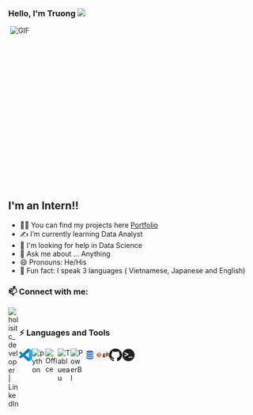### Hello, I'm Truong <img src="https://raw.githubusercontent.com/MartinHeinz/MartinHeinz/master/wave.gif" width="30px">

 <img align="right" alt="GIF" src="https://user-images.githubusercontent.com/93698809/145155444-ca5085a9-7dc5-48ad-8743-8bfde5c7c94b.gif" width="500" height="350" />
 
 
## **I'm an Intern!!**
- 👨‍💻 You can find my projects here [Portfolio](https://www.linkedin.com/login)
- ✍ I’m currently learning Data Analyst
- 🤔 I'm looking for help in Data Science
- 💬 Ask me about ... Anything
- 😄 Pronouns: He/His
- 🌱 Fun fact: I speak 3 languages ( Vietnamese, Japanese and English)


### 📫 Connect with me:
<img align="left" alt="holisitc_developer | LinkedIn" width="22px" src="https://cdn.jsdelivr.net/npm/simple-icons@v3/icons/linkedin.svg" />

<br />

### ⚡ Languages and Tools

<img align="left" alt="Visual Studio Code" width="26px" src="https://raw.githubusercontent.com/github/explore/80688e429a7d4ef2fca1e82350fe8e3517d3494d/topics/visual-studio-code/visual-studio-code.png" />
<img align="left" alt="python" width="27px" src="https://user-images.githubusercontent.com/93107832/145171697-ff4cea5e-4bae-4568-87ec-fc14b7f5ce73.png" />
<img align="left" alt="Office" width="25px" src="https://user-images.githubusercontent.com/93698809/145163096-b87467b4-5375-4e69-97f1-5a30d00cb5ec.png" />
<img align="left" alt="Tablueau" width="26px" src="https://user-images.githubusercontent.com/93698809/145163403-1e7f6365-0b17-44a2-b3bb-95b804932d25.png" />
<img align="left" alt="PowerBI" width="26px" src="https://user-images.githubusercontent.com/93698809/145163146-9fd1235f-8368-4d7d-8e7d-c78c7a8c5a89.png" />
<img align="left" alt="SQL" width="26px" src="https://raw.githubusercontent.com/github/explore/80688e429a7d4ef2fca1e82350fe8e3517d3494d/topics/sql/sql.png" />
<img align="left" alt="Git" width="26px" src="https://raw.githubusercontent.com/github/explore/80688e429a7d4ef2fca1e82350fe8e3517d3494d/topics/git/git.png" />
<img align="left" alt="GitHub" width="26px" src="https://raw.githubusercontent.com/github/explore/78df643247d429f6cc873026c0622819ad797942/topics/github/github.png" />
<img align="left" alt="Terminal" width="26px" src="https://raw.githubusercontent.com/github/explore/80688e429a7d4ef2fca1e82350fe8e3517d3494d/topics/terminal/terminal.png" />

<br />






